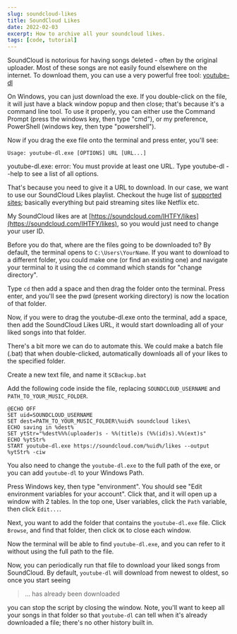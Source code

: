 ```yaml
---
slug: soundcloud-likes
title: SoundCloud Likes
date: 2022-02-03
excerpt: How to archive all your soundcloud likes.
tags: [code, tutorial]
---
```


<script>
  import CodeBlock from "$lib/components/blog/code-block.svelte";
</script>

SoundCloud is notorious for having songs deleted - often by the original uploader. Most of these songs are not easily found elsewhere on the internet. To download them, you can use a very powerful free tool: [youtube-dl](https://ytdl-org.github.io/youtube-dl/download.html)

On Windows, you can just download the exe. If you double-click on the file, it will just have a black window popup and then close; that's because it's a command line tool. To use it properly, you can either use the Command Prompt (press the windows key, then type "cmd"), or my preference, PowerShell (windows key, then type "powershell").

Now if you drag the exe file onto the terminal and press enter, you'll see:

`Usage: youtube-dl.exe [OPTIONS] URL [URL...]`

youtube-dl.exe: error: You must provide at least one URL.
Type youtube-dl --help to see a list of all options.

That's because you need to give it a URL to download. In our case, we want to use our SoundCloud Likes playlist. Checkout the huge list of [supported sites](https://ytdl-org.github.io/youtube-dl/supportedsites.html); basically everything but paid streaming sites like Netflix etc.

My SoundCloud likes are at [https://soundcloud.com/IHTFY/likes](https://soundcloud.com/IHTFY/likes), so you would just need to change your user ID.

Before you do that, where are the files going to be downloaded to? By default, the terminal opens to `C:\Users\YourName`. If you want to download to a different folder, you could make one (or find an existing one) and navigate your terminal to it using the `cd` command which stands for "change directory".

Type `cd` then add a space and then drag the folder onto the terminal. Press enter, and you'll see the pwd (present working directory) is now the location of that folder.

Now, if you were to drag the youtube-dl.exe onto the terminal, add a space, then add the SoundCloud Likes URL, it would start downloading all of your liked songs into that folder.

There's a bit more we can do to automate this. We could make a batch file (.bat) that when double-clicked, automatically downloads all of your likes to the specified folder.

Create a new text file, and name it `SCBackup.bat`

Add the following code inside the file, replacing `SOUNDCLOUD_USERNAME` and `PATH_TO_YOUR_MUSIC_FOLDER`.

<CodeBlock lang="batch" filename="SCBackup.bat">

```batch
@ECHO OFF
SET uid=SOUNDCLOUD_USERNAME
SET dest=PATH_TO_YOUR_MUSIC_FOLDER\%uid% soundcloud likes\
ECHO saving in %dest%
SET ytStr="%dest%%%(uploader)s - %%(title)s (%%(id)s).%%(ext)s"
ECHO %ytStr%
START youtube-dl.exe https://soundcloud.com/%uid%/likes --output %ytStr% -ciw
```

</CodeBlock>

You also need to change the `youtube-dl.exe` to the full path of the exe, or you can add `youtube-dl` to your Windows Path.

Press Windows key, then type "environment". You should see "Edit environment variables for your account". Click that, and it will open up a window with 2 tables. In the top one, User variables, click the `Path` variable, then click `Edit...`.

Next, you want to add the folder that contains the `youtube-dl.exe` file. Click `Browse`, and find that folder, then click `OK` to close each window.

Now the terminal will be able to find `youtube-dl.exe`, and you can refer to it without using the full path to the file.

Now, you can periodically run that file to download your liked songs from SoundCloud. By default, `youtube-dl` will download from newest to oldest, so once you start seeing 
>... has already been downloaded

 you can stop the script by closing the window. Note, you'll want to keep all your songs in that folder so that `youtube-dl` can tell when it's already downloaded a file; there's no other history built in.
